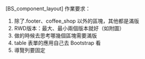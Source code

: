 
[BS_component_layout] 作業要求：

1. 除了.footer、coffee_shop 以外的區塊，其他都是滿版
2. RWD版本：最大、最小兩個版本就好（如附圖）
3. 做的時候去思考哪幾個區塊需要滿版
4. table 表單的應用自己去 Bootstrap 看 
5. 導覽列要固定